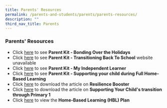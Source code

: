 ```yaml
---
title: Parents' Resources
permalink: /parents-and-students/parents/parents-resources/
description: ""
third_nav_title: Parents
---
```

### **Parents' Resources**
* Click [here](https://drive.google.com/file/d/12pVg0HwNSMI-jdqQNSTgtY9OGheF2OeR/view) to see **Parent Kit - Bonding Over the Holidays**
* Click [here](https://drive.google.com/file/d/1UCQQikoJdhFp9VWNeROXcfQ213a0FwQN/view) to see **Parent Kit - Transitioning Back To School** website unavailable
* Click [here](https://drive.google.com/file/d/1ZMWznOY0m5Ar8m5oSz4NpYQrqCLKf-HR/view) to see **Parent Kit - My Independent Learner**
* Click [here](https://drive.google.com/file/d/1cnZDqsxNentp3YNJ8tPYPmjuDRabN1cX/view) to see **Parent Kit - Supporting your child during Full Home-Based Learning**
* Click [here](https://drive.google.com/file/d/18tS4tPtpYTzp9fPgIVgXQVppSOFDO7fF/view) to download the article on **Resilience Booster**
* Click [here](https://drive.google.com/file/d/1L37ZmTwsqySH_qNvY9GKZA9tE1Q5ure5/view) to download the article on **Supporting Your Child's transition through Primary 1**
* Click [here](https://drive.google.com/drive/folders/1mddGVFroUXakO3qppZYGqqQ36gv_IShE) to view the **Home-Based Learning (HBL) Plan**